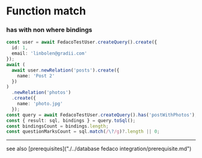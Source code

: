 # Function match
### has with non where bindings

```typescript
const user = await FedacoTestUser.createQuery().create({
  id: 1,
  email: 'linbolen@gradii.com'
});
await (
  await user.newRelation('posts').create({
    name: 'Post 2'
  })
)
  .newRelation('photos')
  .create({
    name: 'photo.jpg'
  });
const query = await FedacoTestUser.createQuery().has('postWithPhotos');
const { result: sql, bindings } = query.toSql();
const bindingsCount = bindings.length;
const questionMarksCount = sql.match(/\?/g)?.length || 0;
```


----
see also [prerequisites]("./../database fedaco integration/prerequisite.md")
